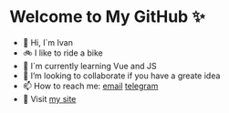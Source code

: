 # Welcome to My GitHub ✨

- 👋 Hi, I`m Ivan
- 🚲 I like to ride a bike
- 🌱 I`m currently learning Vue and JS
- 💞 I’m looking to collaborate if you have a greate idea
- 📫 How to reach me: [email](https://mailto:grosheff.ivan@gmail.com) [telegram](https://t.me/Hrosh_ev)
- 🚀 Visit [my site](https://hroshev.github.io/Portfolio/)
